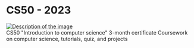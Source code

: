 # CS50 - 2023
<a href="https://www.linkedin.com/in/kamalsonikgp/">
<img src="https://drive.google.com/file/d/1XBiC_gU9U8GSjke2tY0FEuLaSo0NtkXo/view" alt="Description of the image">
</a>
<br>
 CS50 "Introduction to computer science" 3-month certificate Coursework on computer science, tutorials, quiz, and projects
